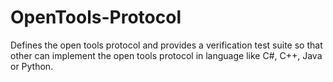 # OpenTools-Protocol
Defines the open tools protocol and provides a verification test suite so that other can implement the open tools protocol in language like C#, C++, Java or Python.
